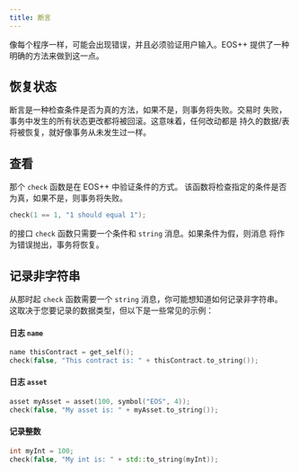 ```yaml
---
title: 断言
---
```


像每个程序一样，可能会出现错误，并且必须验证用户输入。EOS++ 提供了一种明确的方法来做到这一点。

## 恢复状态

断言是一种检查条件是否为真的方法，如果不是，则事务将失败。交易时
失败，事务中发生的所有状态更改都将被回滚。这意味着，任何改动都是 
持久的数据/表将被恢复，就好像事务从未发生过一样。

## 查看

那个 `check` 函数是在 EOS++ 中验证条件的方式。 
该函数将检查指定的条件是否为真，如果不是，则事务将失败。

```cpp
check(1 == 1, "1 should equal 1");
```

的接口 `check` 函数只需要一个条件和 `string` 消息。如果条件为假，则消息
将作为错误抛出，事务将恢复。

## 记录非字符串

从那时起 `check` 函数需要一个 `string` 消息，你可能想知道如何记录非字符串。 
这取决于您要记录的数据类型，但以下是一些常见的示例：

#### 日志 `name`

```cpp
name thisContract = get_self();
check(false, "This contract is: " + thisContract.to_string());
```

#### 日志 `asset`

```cpp
asset myAsset = asset(100, symbol("EOS", 4));
check(false, "My asset is: " + myAsset.to_string());
```

#### 记录整数

```cpp
int myInt = 100;
check(false, "My int is: " + std::to_string(myInt));
```




